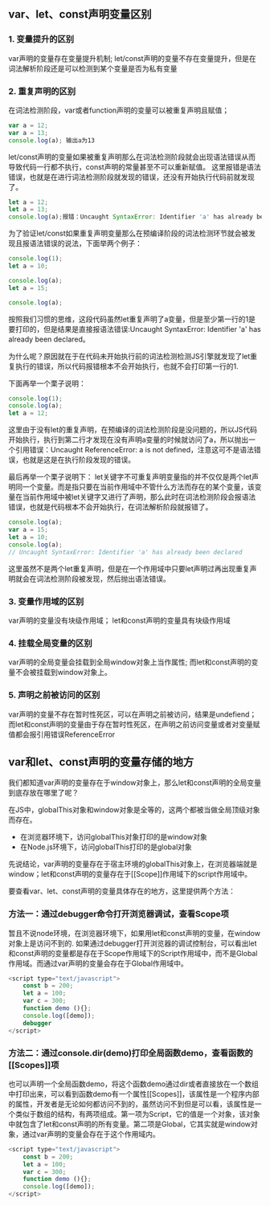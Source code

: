 ## var、let、const声明变量区别

### 1. 变量提升的区别
var声明的变量存在变量提升机制;
let/const声明的变量不存在变量提升，但是在词法解析阶段还是可以检测到某个变量是否为私有变量

### 2. 重复声明的区别
在词法检测阶段，var或者function声明的变量可以被重复声明且赋值；

```js
var a = 12;
var a = 13;
console.log(a); 输出a为13
```

let/const声明的变量如果被重复声明那么在词法检测阶段就会出现语法错误从而导致代码一行都不执行，const声明的常量甚至不可以重新赋值。
这里报错是语法错误，也就是在进行词法检测阶段就发现的错误，还没有开始执行代码前就发现了。
```js
let a = 12;
let a = 13;
console.log(a);报错：Uncaught SyntaxError: Identifier 'a' has already been declared
```

为了验证let/const如果重复声明变量那么在预编译阶段的词法检测环节就会被发现且报语法错误的说法，下面举两个例子：
```js
console.log(1);
let a = 10;

console.log(a);
let a = 15;

console.log(a);
```
按照我们习惯的思维，这段代码虽然let重复声明了a变量，但是至少第一行的1是要打印的，但是结果是直接报语法错误:Uncaught SyntaxError: Identifier 'a' has already been declared。

为什么呢？原因就在于在代码未开始执行前的词法检测检测JS引擎就发现了let重复执行的错误，所以代码报错根本不会开始执行，也就不会打印第一行的1.

下面再举一个栗子说明：
```js
console.log(1);
console.log(a);
let a = 12;
```
这里由于没有let的重复声明，在预编译的词法检测阶段是没问题的，所以JS代码开始执行，执行到第二行才发现在没有声明a变量的时候就访问了a，所以抛出一个引用错误：Uncaught ReferenceError: a is not defined，注意这可不是语法错误，也就是这是在执行阶段发现的错误。

最后再举一个栗子说明下：
let关键字不可重复声明变量指的并不仅仅是两个let声明同一个变量。而是指只要在当前作用域中不管什么方法而存在的某个变量，该变量在当前作用域中被let关键字又进行了声明，那么此时在词法检测阶段会报语法错误，也就是代码根本不会开始执行，在词法解析阶段就报错了。
```js
console.log(a);
var a = 15;
let a = 10;
console.log(a);
// Uncaught SyntaxError: Identifier 'a' has already been declared
```
这里虽然不是两个let重复声明，但是在一个作用域中只要let声明过再出现重复声明就会在词法检测阶段被发现，然后抛出语法错误。

### 3. 变量作用域的区别
var声明的变量没有块级作用域；
let和const声明的变量具有块级作用域

### 4. 挂载全局变量的区别
var声明的全局变量会挂载到全局window对象上当作属性;
而let和const声明的变量不会被挂载到window对象上。

### 5. 声明之前被访问的区别
var声明的变量不存在暂时性死区，可以在声明之前被访问，结果是undefiend；
而let和const声明的变量由于存在暂时性死区，在声明之前访问变量或者对变量赋值都会报引用错误ReferenceError


## var和let、const声明的变量存储的地方
我们都知道var声明的变量存在于window对象上，那么let和const声明的全局变量到底存放在哪里了呢？

在JS中，globalThis对象和window对象是全等的，这两个都被当做全局顶级对象而存在。
+ 在浏览器环境下，访问globalThis对象打印的是window对象
+ 在Node.js环境下，访问globalThis打印的是global对象

先说结论，var声明的变量存在于宿主环境的globalThis对象上，在浏览器端就是window；let和const声明的变量存在于[[Scope]]作用域下的script作用域中。

要查看var、let、const声明的变量具体存在的地方，这里提供两个方法：
### 方法一：通过debugger命令打开浏览器调试，查看Scope项
暂且不说node环境，在浏览器环境下，如果用let和const声明的变量，在window对象上是访问不到的.
如果通过debugger打开浏览器的调试控制台，可以看出let和const声明的变量都是存在于Scope作用域下的Script作用域中，而不是Global作用域。而通过var声明的变量会存在于Global作用域中。
```js
<script type="text/javascript">
	const b = 200;
	let a = 100;
	var c = 300;
	function demo (){};
	console.log([demo]);
	debugger
</script>
```

### 方法二：通过console.dir(demo)打印全局函数demo，查看函数的[[Scopes]]项
也可以声明一个全局函数demo，将这个函数demo通过dir或者直接放在一个数组中打印出来，可以看到函数demo有一个属性[[Scopes]]，该属性是一个程序内部的属性，开发者是无论如何都访问不到的，虽然访问不到但是可以看，该属性是一个类似于数组的结构，有两项组成。第一项为Script，它的值是一个对象，该对象中就包含了let和const声明的所有变量。第二项是Global，它其实就是window对象，通过var声明的变量会存在于这个作用域内。
```js
<script type="text/javascript">
	const b = 200;
	let a = 100;
	var c = 300;
	function demo (){};
	console.log([demo]);
</script>
```
